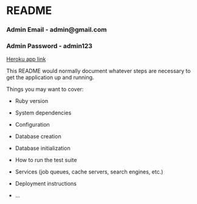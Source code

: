 # README

<h3>Admin Email - admin@gmail.com</h3>
<h3>Admin Password - admin123</h3>
<a href="https://guarded-lake-26266.herokuapp.com">Heroku app link</a>

This README would normally document whatever steps are necessary to get the
application up and running.

Things you may want to cover:

* Ruby version

* System dependencies

* Configuration

* Database creation

* Database initialization

* How to run the test suite

* Services (job queues, cache servers, search engines, etc.)

* Deployment instructions

* ...
